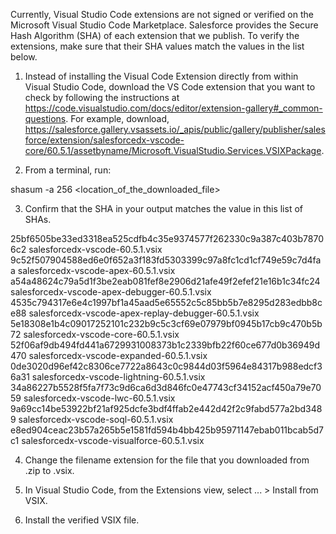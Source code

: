 Currently, Visual Studio Code extensions are not signed or verified on the
Microsoft Visual Studio Code Marketplace. Salesforce provides the Secure Hash
Algorithm (SHA) of each extension that we publish. To verify the extensions,
make sure that their SHA values match the values in the list below.

1. Instead of installing the Visual Code Extension directly from within Visual
   Studio Code, download the VS Code extension that you want to check by
   following the instructions at
   https://code.visualstudio.com/docs/editor/extension-gallery#_common-questions.
   For example, download,
   https://salesforce.gallery.vsassets.io/_apis/public/gallery/publisher/salesforce/extension/salesforcedx-vscode-core/60.5.1/assetbyname/Microsoft.VisualStudio.Services.VSIXPackage.

2. From a terminal, run:

shasum -a 256 <location_of_the_downloaded_file>

3. Confirm that the SHA in your output matches the value in this list of SHAs.

25bf6505be33ed3318ea525cdfb4c35e9374577f262330c9a387c403b78706c2  salesforcedx-vscode-60.5.1.vsix
9c52f507904588ed6e0f652a3f183fd5303399c97a8fc1cd1cf749e59c7d4faa  salesforcedx-vscode-apex-60.5.1.vsix
a54a48624c79a5d1f3be2eab081fef8e2906d21afe49f2efef21e16b1c34fc24  salesforcedx-vscode-apex-debugger-60.5.1.vsix
4535c794317e6e4c1997bf1a45aad5e65552c5c85bb5b7e8295d283edbb8ce88  salesforcedx-vscode-apex-replay-debugger-60.5.1.vsix
5e18308e1b4c09017252101c232b9c5c3cf69e07979bf0945b17cb9c470b5b72  salesforcedx-vscode-core-60.5.1.vsix
52f06af9db494fd441a6729931008373b1c2339bfb22f60ce677d0b36949d470  salesforcedx-vscode-expanded-60.5.1.vsix
0de3020d96ef42c8306ce7722a8643c0c9844d03f5964e84317b988edcf36a31  salesforcedx-vscode-lightning-60.5.1.vsix
34a86227b5528f5fa7f73c9d6ca6d3d846fc0e47743cf34152acf450a79e7059  salesforcedx-vscode-lwc-60.5.1.vsix
9a69cc14be53922bf21af925dcfe3bdf4ffab2e442d42f2c9fabd577a2bd3489  salesforcedx-vscode-soql-60.5.1.vsix
e8ed904ceac23b57a265b5e1581fd594b4bb425b95971147ebab011bcab5d7c1  salesforcedx-vscode-visualforce-60.5.1.vsix


4. Change the filename extension for the file that you downloaded from .zip to
.vsix.

5. In Visual Studio Code, from the Extensions view, select ... > Install from
VSIX.

6. Install the verified VSIX file.

